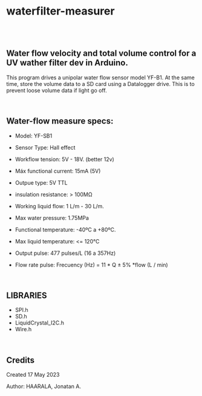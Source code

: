 # waterfilter-measurer
<br/><br/>
## Water flow velocity and total volume control for a UV wather filter dev in Arduino.

  This program drives a unipolar water flow sensor model YF-B1.
  At the same time, store the volume data to a SD card using a Datalogger drive.
  This is to prevent loose volume data if light go off.
  
<br/>

## Water-flow measure specs:
  - Model: YF-SB1
  
  - Sensor Type: Hall effect
  
  - Workflow tension: 5V - 18V. (better 12v)
  
  -  Máx functional current: 15mA (5V)
  
  - Outpue type: 5V TTL
  
  - insulation resistance: > 100MΩ
  
  - Working liquid flow: 1 L/m - 30 L/m.
  
  - Max water pressure: 1.75MPa
  
  - Functional temperature: -40ºC a +80ºC.
  
  - Max liquid temperature: <= 120°C
  
  - Output pulse: 477 pulses/L (16 a 357Hz)
  
  - Flow rate pulse: Frecuency (Hz) = 11 * Q ± 5% *flow (L / min)

<br/>

## LIBRARIES
- SPI.h
- SD.h
- LiquidCrystal_I2C.h
- Wire.h
<br/>

  ## Credits
Created 17 May 2023

Author: HAARALA, Jonatan A.
